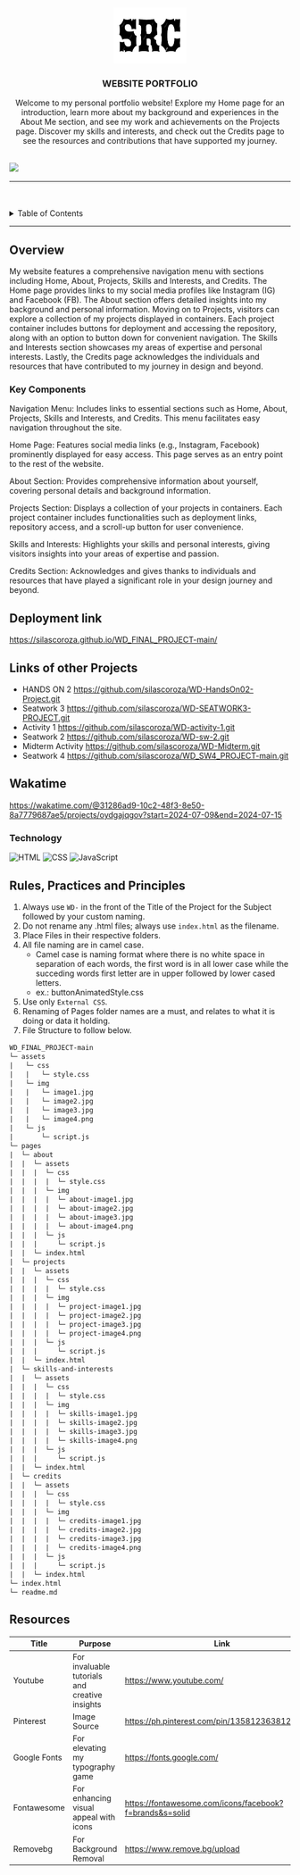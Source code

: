 <a name="readme-top">

<br/>

<br />
<div align="center">
  <!-- TODO: If you want to add logo or banner you can add it here -->
    <img src="./assets/img/logo.png" alt="Nyebe" width="130" height="100">
  </a>
<!-- TODO: Change Title to the name of the title of your Project -->
  <h3 align="center">WEBSITE PORTFOLIO</h3>
</div>
<!-- TODO: Make a short description -->
<div align="center">
  Welcome to my personal portfolio website! Explore my Home page for an introduction, learn more about my background and experiences in the About Me section, and see my work and achievements on the Projects page. Discover my skills and interests, and check out the Credits page to see the resources and contributions that have supported my journey.
</div>

<br />

<!-- TODO: Change the zyx-0314 into your github username  -->
<!-- TODO: Change the WD-Template-Project into the same name of your folder -->
![](https://github.com/silascoroza/WD_FINAL_PROJECT-main.git)

---

<br />
<br />

<!-- TODO: If you want to add more layers for your readme -->
<details>
  <summary>Table of Contents</summary>
  <ol>
    <li>
      <a href="#overview">Overview</a>
      <ol>
        <li>
          <a href="#key-components">Key Components</a>
        </li>
        <li>
          <a href="#technology">Technology</a>
        </li>
      </ol>
    </li>
    <li>
      <a href="#rule,-practices-and-principles">Rules, Practices and Principles</a>
    </li>
    <li>
      <a href="#resources">Resources</a>
    </li>
  </ol>
</details>

---

## Overview

<!-- TODO: To be changed -->
My website features a comprehensive navigation menu with sections including Home, About, Projects, Skills and Interests, and Credits. The Home page provides links to my social media profiles like Instagram (IG) and Facebook (FB). The About section offers detailed insights into my background and personal information. Moving on to Projects, visitors can explore a collection of my projects displayed in containers. Each project container includes buttons for deployment and accessing the repository, along with an option to button down for convenient navigation. The Skills and Interests section showcases my areas of expertise and personal interests. Lastly, the Credits page acknowledges the individuals and resources that have contributed to my journey in design and beyond.

### Key Components
<!-- TODO: List of Key Components -->
Navigation Menu: Includes links to essential sections such as Home, About, Projects, Skills and Interests, and Credits. This menu facilitates easy navigation throughout the site.

Home Page: Features social media links (e.g., Instagram, Facebook) prominently displayed for easy access. This page serves as an entry point to the rest of the website.

About Section: Provides comprehensive information about yourself, covering personal details and background information.

Projects Section: Displays a collection of your projects in containers. Each project container includes functionalities such as deployment links, repository access, and a scroll-up button for user convenience.

Skills and Interests: Highlights your skills and personal interests, giving visitors insights into your areas of expertise and passion.

Credits Section: Acknowledges and gives thanks to individuals and resources that have played a significant role in your design journey and beyond.

## Deployment link
https://silascoroza.github.io/WD_FINAL_PROJECT-main/

## Links of other Projects

- HANDS ON 2
https://github.com/silascoroza/WD-HandsOn02-Project.git
- Seatwork 3
https://github.com/silascoroza/WD-SEATWORK3-PROJECT.git
- Activity 1
https://github.com/silascoroza/WD-activity-1.git
- Seatwork 2
https://github.com/silascoroza/WD-sw-2.git
- Midterm Activity
https://github.com/silascoroza/WD-Midterm.git
- Seatwork 4
https://github.com/silascoroza/WD_SW4_PROJECT-main.git

## Wakatime
https://wakatime.com/@31286ad9-10c2-48f3-8e50-8a7779687ae5/projects/oydgajqgov?start=2024-07-09&end=2024-07-15

### Technology
<!-- TODO: List of Technology Used -->
![HTML](https://img.shields.io/badge/HTML-E34F26?style=for-the-badge&logo=html5&logoColor=white)
![CSS](https://img.shields.io/badge/CSS-1572B6?style=for-the-badge&logo=css3&logoColor=white)
![JavaScript](https://img.shields.io/badge/JavaScript-F7DF1E?style=for-the-badge&logo=javascript&logoColor=white)

## Rules, Practices and Principles
1. Always use `WD-` in the front of the Title of the Project for the Subject followed by your custom naming.
2. Do not rename any .html files; always use `index.html` as the filename.
3. Place Files in their respective folders.
4. All file naming are in camel case.
   - Camel case is naming format where there is no white space in separation of each words, the first word is in all lower case while the succeding words first letter are in upper followed by lower cased letters.
   - ex.: buttonAnimatedStyle.css
5. Use only `External CSS`.
6. Renaming of Pages folder names are a must, and relates to what it is doing or data it holding.
7. File Structure to follow below.

```
WD_FINAL_PROJECT-main
└─ assets
|   └─ css
|   |   └─ style.css
|   └─ img
|   |   └─ image1.jpg
|   |   └─ image2.jpg
|   |   └─ image3.jpg
|   |   └─ image4.png
|   └─ js
|       └─ script.js
└─ pages
|  └─ about
|  |  └─ assets
|  |  |  └─ css
|  |  |  |  └─ style.css
|  |  |  └─ img
|  |  |  |  └─ about-image1.jpg
|  |  |  |  └─ about-image2.jpg
|  |  |  |  └─ about-image3.jpg
|  |  |  |  └─ about-image4.png
|  |  |  └─ js
|  |  |     └─ script.js
|  |  └─ index.html
|  └─ projects
|  |  └─ assets
|  |  |  └─ css
|  |  |  |  └─ style.css
|  |  |  └─ img
|  |  |  |  └─ project-image1.jpg
|  |  |  |  └─ project-image2.jpg
|  |  |  |  └─ project-image3.jpg
|  |  |  |  └─ project-image4.png
|  |  |  └─ js
|  |  |     └─ script.js
|  |  └─ index.html
|  └─ skills-and-interests
|  |  └─ assets
|  |  |  └─ css
|  |  |  |  └─ style.css
|  |  |  └─ img
|  |  |  |  └─ skills-image1.jpg
|  |  |  |  └─ skills-image2.jpg
|  |  |  |  └─ skills-image3.jpg
|  |  |  |  └─ skills-image4.png
|  |  |  └─ js
|  |  |     └─ script.js
|  |  └─ index.html
|  └─ credits
|  |  └─ assets
|  |  |  └─ css
|  |  |  |  └─ style.css
|  |  |  └─ img
|  |  |  |  └─ credits-image1.jpg
|  |  |  |  └─ credits-image2.jpg
|  |  |  |  └─ credits-image3.jpg
|  |  |  |  └─ credits-image4.png
|  |  |  └─ js
|  |  |     └─ script.js
|  |  └─ index.html
└─ index.html
└─ readme.md

```

## Resources

<!-- TODO: Add References -->
| Title | Purpose | Link |
|-|-|-|
| Youtube | For invaluable tutorials and creative insights   | https://www.youtube.com/ |
| Pinterest | Image Source | https://ph.pinterest.com/pin/13581236381228045/ |
| Google Fonts | For elevating my typography game | https://fonts.google.com/ |
| Fontawesome | For enhancing visual appeal with icons | https://fontawesome.com/icons/facebook?f=brands&s=solid |
| Removebg | For Background Removal | https://www.remove.bg/upload |
